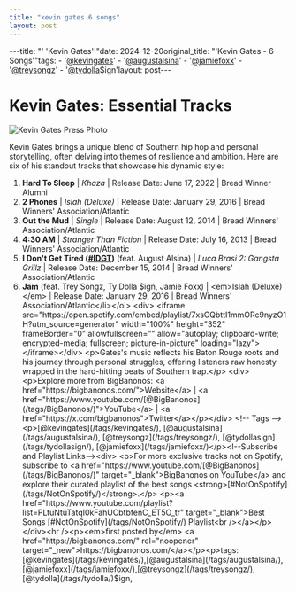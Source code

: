```yaml
---
title: "kevin gates 6 songs"
layout: post
---
```

---title: "' 'Kevin Gates''"date: 2024-12-20original_title: "'Kevin Gates - 6 Songs'"tags:  - '[@kevingates](/tags/kevingates/)'  - '[@augustalsina](/tags/augustalsina/)'  - '[@jamiefoxx](/tags/jamiefoxx/)'  - '[@treysongz](/tags/treysongz/)'  - '[@tydolla](/tags/tydolla/)$ign'layout: post---<h1>Kevin Gates: Essential Tracks</h1><img src="https://consequence.net/wp-content/uploads/2019/05/kevin-gates-got-that-dope-song-release-new-stream.png" alt="Kevin Gates Press Photo"> <p>Kevin Gates brings a unique blend of Southern hip hop and personal storytelling, often delving into themes of resilience and ambition. Here are six of his standout tracks that showcase his dynamic style:</p> <ol> <li><strong>Hard To Sleep</strong> | <em>Khaza</em> | Release Date: June 17, 2022 | Bread Winner Alumni</li> <li><strong>2 Phones</strong> | <em>Islah (Deluxe)</em> | Release Date: January 29, 2016 | Bread Winners' Association/Atlantic</li> <li><strong>Out the Mud</strong> | <em>Single</em> | Release Date: August 12, 2014 | Bread Winners' Association/Atlantic</li> <li><strong>4:30 AM</strong> | <em>Stranger Than Fiction</em> | Release Date: July 16, 2013 | Bread Winners' Association/Atlantic</li> <li><strong>I Don't Get Tired ([#IDGT](/tags/IDGT/))</strong> (feat. August Alsina) | <em>Luca Brasi 2: Gangsta Grillz</em> | Release Date: December 15, 2014 | Bread Winners' Association/Atlantic</li> <li><strong>Jam</strong> (feat. Trey Songz, Ty Dolla $ign, Jamie Foxx) | <em>Islah (Deluxe)</em> | Release Date: January 29, 2016 | Bread Winners' Association/Atlantic</li></ol> <div> <iframe src="https://open.spotify.com/embed/playlist/7xsCQbttI1mmORc9nyzO1H?utm_source=generator" width="100%" height="352" frameBorder="0" allowfullscreen="" allow="autoplay; clipboard-write; encrypted-media; fullscreen; picture-in-picture" loading="lazy"></iframe></div> <p>Gates's music reflects his Baton Rouge roots and his journey through personal struggles, offering listeners raw honesty wrapped in the hard-hitting beats of Southern trap.</p> <div> <p>Explore more from BigBanonos: <a href="https://bigbanonos.com/">Website</a> | <a href="https://www.youtube.com/[@BigBanonos](/tags/BigBanonos/)">YouTube</a> | <a href="https://x.com/bigbanonos">Twitter</a></p></div> <!-- Tags --><p>[@kevingates](/tags/kevingates/), [@augustalsina](/tags/augustalsina/), [@treysongz](/tags/treysongz/), [@tydollasign](/tags/tydollasign/), [@jamiefoxx](/tags/jamiefoxx/)</p><!--Subscribe and Playlist Links--><div>    <p>For more exclusive tracks not on Spotify, subscribe to <a href="https://www.youtube.com/[@BigBanonos](/tags/BigBanonos/)" target="_blank">BigBanonos on YouTube</a> and explore their curated playlist of the best songs <strong>[#NotOnSpotify](/tags/NotOnSpotify/)</strong>.</p>    <p><a href="https://www.youtube.com/playlist?list=PLtuNtuTatqI0kFahUCbtbfenC_ET5O_tr" target="_blank">Best Songs [#NotOnSpotify](/tags/NotOnSpotify/) Playlist<br /></a></p></div><hr /><p><em>first posted by</em> <a href="https://bigbanonos.com/" rel="noopener" target="_new">https://bigbanonos.com/</a></p><p>tags: [@kevingates](/tags/kevingates/),[@augustalsina](/tags/augustalsina/),[@jamiefoxx](/tags/jamiefoxx/),[@treysongz](/tags/treysongz/),[@tydolla](/tags/tydolla/)$ign,</p>